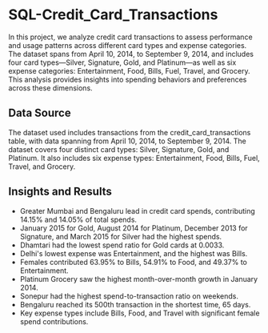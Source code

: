 # SQL-Credit_Card_Transactions
In this project, we analyze credit card transactions to assess performance and usage patterns across different card types and expense categories. The dataset spans from April 10, 2014, to September 9, 2014, and includes four card types—Silver, Signature, Gold, and Platinum—as well as six expense categories: Entertainment, Food, Bills, Fuel, Travel, and Grocery. This analysis provides insights into spending behaviors and preferences across these dimensions.

## Data Source 
The dataset used includes transactions from the credit_card_transactions table, with data spanning from April 10, 2014, to September 9, 2014. The dataset covers four distinct card types: Silver, Signature, Gold, and Platinum. It also includes six expense types: Entertainment, Food, Bills, Fuel, Travel, and Grocery.

## Insights and Results
- Greater Mumbai and Bengaluru lead in credit card spends, contributing 14.15% and 14.05% of total spends.
-  January 2015 for Gold, August 2014 for Platinum, December 2013 for Signature, and March 2015 for Silver had the highest spends.
-  Dhamtari had the lowest spend ratio for Gold cards at 0.0033.
-  Delhi's lowest expense was Entertainment, and the highest was Bills.
-  Females contributed 63.95% to Bills, 54.91% to Food, and 49.37% to Entertainment.
-  Platinum Grocery saw the highest month-over-month growth in January 2014.
-  Sonepur had the highest spend-to-transaction ratio on weekends.
-  Bengaluru reached its 500th transaction in the shortest time, 65 days.
-  Key expense types include Bills, Food, and Travel with significant female spend contributions.
  
